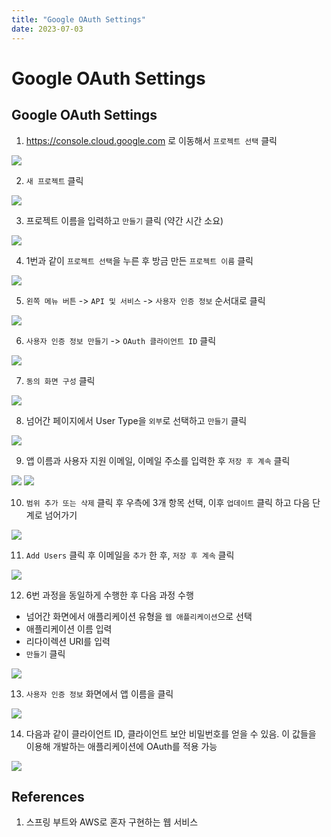 ```yaml
---
title: "Google OAuth Settings"
date: 2023-07-03
---
```


# Google OAuth Settings

## Google OAuth Settings

1. https://console.cloud.google.com 로 이동해서 `프로젝트 선택` 클릭

![](./imgs/2023-07-03-1.png)

2. `새 프로젝트` 클릭

![](./imgs/2023-07-03-2.png)

3. 프로젝트 이름을 입력하고 `만들기` 클릭 (약간 시간 소요)

![](./imgs/2023-07-03-3.png)

4. 1번과 같이 `프로젝트 선택`을 누른 후 방금 만든 `프로젝트 이름` 클릭

![](./imgs/2023-07-03-4.png)

5. `왼쪽 메뉴 버튼` -> `API 및 서비스` -> `사용자 인증 정보` 순서대로 클릭

![](./imgs/2023-07-03-5.png)

6. `사용자 인증 정보 만들기` -> `OAuth 클라이언트 ID` 클릭

![](./imgs/2023-07-03-6.png)

7. `동의 화면 구성` 클릭

![](./imgs/2023-07-03-7.png)

8. 넘어간 페이지에서 User Type을 `외부`로 선택하고 `만들기` 클릭

![](./imgs/2023-07-03-8.png)

9. 앱 이름과 사용자 지원 이메일, 이메일 주소를 입력한 후 `저장 후 계속` 클릭

![](./imgs/2023-07-03-9-1.png)
![](./imgs/2023-07-03-9-2.png)

10. `범위 추가 또는 삭제` 클릭 후 우측에 3개 항목 선택, 이후 `업데이트` 클릭 하고 다음 단계로 넘어가기

![](./imgs/2023-07-03-10.png)

11. `Add Users` 클릭 후 이메일을 `추가` 한 후, `저장 후 계속` 클릭

![](./imgs/2023-07-03-11.png)

12. 6번 과정을 동일하게 수행한 후 다음 과정 수행

- 넘어간 화면에서 애플리케이션 유형을 `웹 애플리케이션`으로 선택
- 애플리케이션 이름 입력
- 리다이렉션 URI를 입력
- `만들기` 클릭

![](./imgs/2023-07-03-12.png)

13. `사용자 인증 정보` 화면에서 앱 이름을 클릭

![](./imgs/2023-07-03-13.png)

14. 다음과 같이 클라이언트 ID, 클라이언트 보안 비밀번호를 얻을 수 있음. 이 값들을 이용해 개발하는 애플리케이션에 OAuth를 적용 가능

![](./imgs/2023-07-03-14.png)

## References

1. 스프링 부트와 AWS로 혼자 구현하는 웹 서비스
